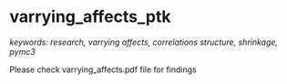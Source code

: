 # varrying_affects_ptk
*keywords: research, varrying affects, correlations structure, shrinkage, pymc3*

Please check varrying_affects.pdf file for findings
